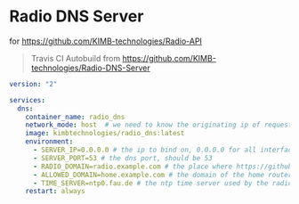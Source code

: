 # Radio DNS Server
for https://github.com/KIMB-technologies/Radio-API

> Travis CI Autobuild from https://github.com/KIMB-technologies/Radio-DNS-Server

```yaml
version: "2"

services:
  dns:
    container_name: radio_dns
    network_mode: host	# we need to know the originating ip of requests, else ALLOWED_DOMAIN cloud not be used
    image: kimbtechnologies/radio_dns:latest
    environment:
      - SERVER_IP=0.0.0.0 # the ip to bind on, 0.0.0.0 for all interfaces
      - SERVER_PORT=53 # the dns port, should be 53
      - RADIO_DOMAIN=radio.example.com # the place where https://github.com/KIMB-technologies/Radio-API ist hosted
      - ALLOWED_DOMAIN=home.example.com # the domain of the home router (dynDNS)
      - TIME_SERVER=ntp0.fau.de # the ntp time server used by the radio (may be changend)
    restart: always
```

